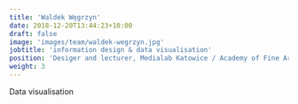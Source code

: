 ```yaml
---
title: 'Waldek Węgrzyn'
date: 2018-12-20T13:44:23+10:00
draft: false
image: 'images/team/waldek-wegrzyn.jpg'
jobtitle: 'information design & data visualisation'
position: 'Desiger and lecturer, Medialab Katowice / Academy of Fine Arts in Katowice'
weight: 3
---
```


Data visualisation

